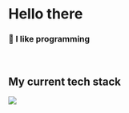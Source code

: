 # Hello there
### 👋 I like programming

</br>

## My current tech stack
<p>
  <a href="https://skillicons.dev">
    <img src="https://skillicons.dev/icons?i=go,c,rst,vue,pinia,vite,ts,tailwind,postgres,arch,nix,docker,git,neovim" />
  </a>
</p>
</br>

